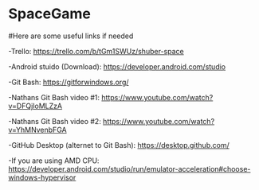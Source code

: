 # SpaceGame

#Here are some useful links if needed

-Trello: https://trello.com/b/tGm1SWUz/shuber-space

-Android stuido (Download): https://developer.android.com/studio

-Git Bash: https://gitforwindows.org/

-Nathans Git Bash video #1: https://www.youtube.com/watch?v=DFQjIoMLZzA

-Nathans Git Bash video #2: https://www.youtube.com/watch?v=YhMNvenbFGA

-GitHub Desktop (alternet to Git Bash): https://desktop.github.com/

-If you are using AMD CPU: https://developer.android.com/studio/run/emulator-acceleration#choose-windows-hypervisor
